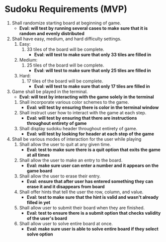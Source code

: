 # Sudoku Requirements (MVP)

1. Shall randomize starting board at beginning of game.
    - **Eval: will test by running several cases to make**
        **sure that it is random and evenly distributed**
2. Shall have easy, medium, and hard difficulty settings.
    1. Easy:
        1. 33 tiles of the board will be complete.
            - **Eval: will test to make sure that only 33 tiles are filled in**
    2. Medium:
        1. 25 tiles of the board will be complete.
            - **Eval: will test to make sure that only 25 tiles are filled in**
    3. Hard:
        1. 17 tiles of the board will be complete.
            - **Eval: will test to make sure that only 17 tiles are filled in**
3. Game shall be played in the terminal.
    - **Eval: will test by interacting with the game solely in the terminal**
    1. Shall incorporate various color schemes to the game.
        - **Eval: will test by ensuring there is color in the terminal window**
    2. Shall instruct user how to interact with the game at each step.
        - **Eval: will test by ensuring that there are instructions throughout entirety of game**
    3. Shall display sudoku header throughout entirety of game.
        - **Eval: will test by looking for header at each step of the game**
4. Shall be various modes of interaction for the user while playing
    1. Shall allow the user to quit at any given time.
        - **Eval: test to make sure there is a quit option that exits the game at all times** 
    2. Shall allow the user to make an entry to the board.
        - **Eval: make sure user can enter a number and it appears on the game board**
    3. Shall allow the user to erase their entry.
        - **Eval: ensure that after user has entered something they can erase it and it disappears from board**  
    4. Shall offer hints that tell the user the row, column, and value.
        - **Eval: test to make sure that the hint is valid and wasn't already filled in yet** 
    5. Shall allow user to submit their board when they are finished.
        - **Eval: test to ensure there is a submit option that checks validity of the user's board** 
    6. Shall allow user to solve entire board at once.
        - **Eval: make sure user is able to solve entire board if they select solve option** 